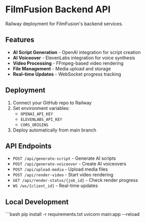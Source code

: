 # FilmFusion Backend API

Railway deployment for FilmFusion's backend services.

## Features

- **AI Script Generation** - OpenAI integration for script creation
- **AI Voiceover** - ElevenLabs integration for voice synthesis  
- **Video Processing** - FFmpeg-based video rendering
- **File Management** - Media upload and storage
- **Real-time Updates** - WebSocket progress tracking

## Deployment

1. Connect your GitHub repo to Railway
2. Set environment variables:
   - `OPENAI_API_KEY`
   - `ELEVENLABS_API_KEY` 
   - `CORS_ORIGINS`
3. Deploy automatically from main branch

## API Endpoints

- `POST /api/generate-script` - Generate AI scripts
- `POST /api/generate-voiceover` - Create AI voiceovers
- `POST /api/upload-media` - Upload media files
- `POST /api/render-video` - Start video rendering
- `GET /api/render-status/{job_id}` - Check render progress
- `WS /ws/{client_id}` - Real-time updates

## Local Development

\`\`\`bash
pip install -r requirements.txt
uvicorn main:app --reload
